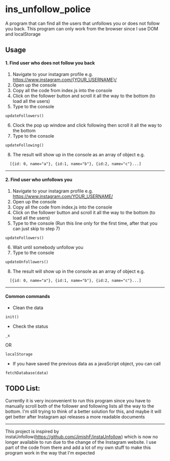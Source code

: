 # ins_unfollow_police
A program that can find all the users that unfollows you or does not follow you back. This program can only work from the browser since I use DOM and localStorage

## Usage
#### 1. Find user who does not follow you back

1. Navigate to your instagram profile e.g. https://www.instagram.com/{YOUR_USERNAME}/
2. Open up the console
3. Copy all the code from index.js into the console
4. Click on the follower button and scroll it all the way to the bottom (to load all the users)
5. Type to the console
  ```
  updateFollowers()
  ```
6. Clock the pop up window and click following then scroll it all the way to the bottom
7. Type to the console
  ```
  updateFollowing()
  ```
8. The result will show up in the console as an array of object
e.g.
```
  [{id: 0, name="a"}, {id:1, name="b"}, {id:2, name="c"}...]
```
---
#### 2. Find user who unfollows you
1. Navigate to your instagram profile e.g. https://www.instagram.com/YOUR_USERNAME/
2. Open up the console
3. Copy all the code from index.js into the console
4. Click on the follower button and scroll it all the way to the bottom (to load all the users)
5. Type to the console (Run this line only for the first time, after that you can just skip to step 7)
  ```
  updateFollowers()
  ```
6. Wait until somebody unfollow you
7. Type to the console
  ```
  updateUnfollowers()
  ```
8. The result will show up in the console as an array of object
e.g.
```
  [{id: 0, name="a"}, {id:1, name="b"}, {id:2, name="c"}...]
```
---
#### Common commands
- Clean the data
```
init()
```
- Check the status
```
_x
```
OR
```
localStorage
```
- If you have saved the previous data as a javaScript object, you can call
```
fetchDatabase(data)
```

## TODO List: 
Currently it is very inconvenient to run this program since you have to manually scroll both of the follower and following lists all the way to the bottom. I'm still trying to think of a better solution for this, and maybe it will get better after Instagram api releases a more readable documents

---
This project is inspired by instaUnfollow(https://github.com/JimishF/instaUnfollow) which is now no longer available to run due 
to the change of the Instagram website. I use part of the code from there and add a lot of my own stuff to make this program work 
in the way that I'm expected
